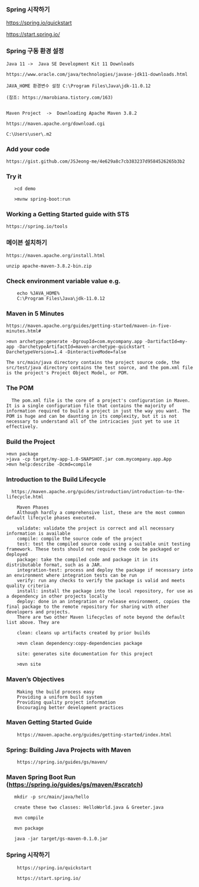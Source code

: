 ### Spring 시작하기

https://spring.io/quickstart

https://start.spring.io/

### Spring 구동 환경 설정

    Java 11 ->  Java SE Development Kit 11 Downloads
    
    https://www.oracle.com/java/technologies/javase-jdk11-downloads.html
    
    JAVA_HOME 환경변수 설정 C:\Program Files\Java\jdk-11.0.12
    
    (참조: https://marobiana.tistory.com/163)
    

    Maven Project  ->  Downloading Apache Maven 3.8.2
    
    https://maven.apache.org/download.cgi
    
    C:\Users\user\.m2
    
    
    
   ### Add your code
    
    https://gist.github.com/JSJeong-me/4e629a8c7cb383237d9584526265b3b2

   ### Try it
   
       >cd demo

       >mvnw spring-boot:run


  ### Working a Getting Started guide with STS
  
    https://spring.io/tools




  ### 메이븐 설치하기

    https://maven.apache.org/install.html
    
    unzip apache-maven-3.8.2-bin.zip
    
    
  ### Check environment variable value e.g.
 
        echo %JAVA_HOME% 
        C:\Program Files\Java\jdk-11.0.12
        
      
  ### Maven in 5 Minutes
  
    https://maven.apache.org/guides/getting-started/maven-in-five-minutes.html#
    
    >mvn archetype:generate -DgroupId=com.mycompany.app -DartifactId=my-app -DarchetypeArtifactId=maven-archetype-quickstart -DarchetypeVersion=1.4 -DinteractiveMode=false
    
    The src/main/java directory contains the project source code, the src/test/java directory contains the test source, and the pom.xml file is the project's Project Object Model, or POM.
    
  ### The POM
  
      The pom.xml file is the core of a project's configuration in Maven. It is a single configuration file that contains the majority of information required to build a project in just the way you want. The POM is huge and can be daunting in its complexity, but it is not necessary to understand all of the intricacies just yet to use it effectively.
  
  ### Build the Project
  
    >mvn package
    >java -cp target/my-app-1.0-SNAPSHOT.jar com.mycompany.app.App
    >mvn help:describe -Dcmd=compile
    
  ### Introduction to the Build Lifecycle
  
      https://maven.apache.org/guides/introduction/introduction-to-the-lifecycle.html
      
        Maven Phases
        Although hardly a comprehensive list, these are the most common default lifecycle phases executed.

        validate: validate the project is correct and all necessary information is available
        compile: compile the source code of the project
        test: test the compiled source code using a suitable unit testing framework. These tests should not require the code be packaged or deployed
        package: take the compiled code and package it in its distributable format, such as a JAR.
        integration-test: process and deploy the package if necessary into an environment where integration tests can be run
        verify: run any checks to verify the package is valid and meets quality criteria
        install: install the package into the local repository, for use as a dependency in other projects locally
        deploy: done in an integration or release environment, copies the final package to the remote repository for sharing with other developers and projects.
        There are two other Maven lifecycles of note beyond the default list above. They are

        clean: cleans up artifacts created by prior builds
        
        >mvn clean dependency:copy-dependencies package
        
        site: generates site documentation for this project
  
        >mvn site
  
  ### Maven’s Objectives
  
        Making the build process easy
        Providing a uniform build system
        Providing quality project information
        Encouraging better development practices
   
   
   ### Maven Getting Started Guide
   
        https://maven.apache.org/guides/getting-started/index.html
        
        
   ### Spring: Building Java Projects with Maven

        https://spring.io/guides/gs/maven/
        
        
   ### Maven Spring Boot Run  (https://spring.io/guides/gs/maven/#scratch)
   
       mkdir -p src/main/java/hello

       create these two classes: HelloWorld.java & Greeter.java

       mvn compile

       mvn package

       java -jar target/gs-maven-0.1.0.jar
   
   
   ### Spring 시작하기

        https://spring.io/quickstart

        https://start.spring.io/
   
